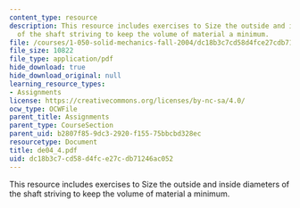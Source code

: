 ```yaml
---
content_type: resource
description: This resource includes exercises to Size the outside and inside diameters
  of the shaft striving to keep the volume of material a minimum.
file: /courses/1-050-solid-mechanics-fall-2004/dc18b3c7cd58d4fce27cdb71246ac052_de04_4.pdf
file_size: 10822
file_type: application/pdf
hide_download: true
hide_download_original: null
learning_resource_types:
- Assignments
license: https://creativecommons.org/licenses/by-nc-sa/4.0/
ocw_type: OCWFile
parent_title: Assignments
parent_type: CourseSection
parent_uid: b2807f85-9dc3-2920-f155-75bbcbd328ec
resourcetype: Document
title: de04_4.pdf
uid: dc18b3c7-cd58-d4fc-e27c-db71246ac052
---
```

This resource includes exercises to Size the outside and inside diameters of the shaft striving to keep the volume of material a minimum.